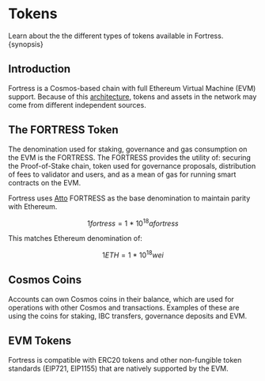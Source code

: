 <!--
order: 2
-->

# Tokens

Learn about the the different types of tokens available in Fortress. {synopsis}

## Introduction

Fortress is a Cosmos-based chain with full Ethereum Virtual Machine (EVM) support. Because of this [architecture](./../technical_concepts/architecture.md), tokens and assets in the network may come from different independent sources.

## The FORTRESS Token

The denomination used for staking, governance and gas consumption on the EVM is the FORTRESS. The FORTRESS provides the utility of: securing the Proof-of-Stake chain, token used for governance proposals, distribution of fees to validator and users, and as a mean of gas for running smart contracts on the EVM.

Fortress uses [Atto](https://en.wikipedia.org/wiki/Atto-) FORTRESS as the base denomination to maintain parity with Ethereum.

$$1 fortress = 1 ~ * ~ 10^{18} afortress$$

This matches Ethereum denomination of:

$$1 ETH = 1 ~ * ~ 10^{18} wei$$

## Cosmos Coins

Accounts can own Cosmos coins in their balance, which are used for operations with other Cosmos and transactions. Examples of these are using the coins for staking, IBC transfers, governance deposits and EVM.

## EVM Tokens

Fortress is compatible with ERC20 tokens and other non-fungible token standards (EIP721, EIP1155)
that are natively supported by the EVM.
